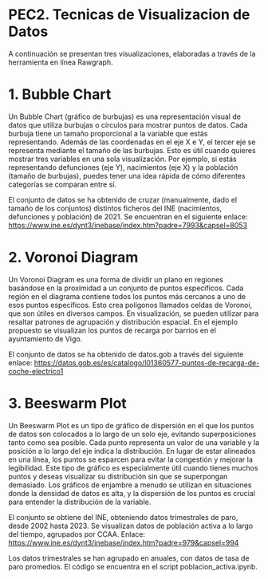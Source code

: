 # PEC2. Tecnicas de Visualizacion de Datos
A continuación se presentan tres visualizaciones, elaboradas a través de la herramienta en línea Rawgraph.

# 1. Bubble Chart
Un Bubble Chart (gráfico de burbujas) es una representación visual de datos que utiliza burbujas o círculos para mostrar puntos de datos. Cada burbuja tiene un tamaño proporcional a la variable que estás representando. Además de las coordenadas en el eje X e Y, el tercer eje se representa mediante el tamaño de las burbujas. Esto es útil cuando quieres mostrar tres variables en una sola visualización. Por ejemplo, si estás representando defunciones (eje Y), nacimientos (eje X) y la población (tamaño de burbujas), puedes tener una idea rápida de cómo diferentes categorías se comparan entre sí.

El conjunto de datos se ha obtenido de cruzar (manualmente, dado el tamaño de los conjuntos) distintos ficheros del INE (nacimientos, defunciones y población) de 2021. 
Se encuentran en el siguiente enlace: https://www.ine.es/dynt3/inebase/index.htm?padre=7993&capsel=8053

# 2. Voronoi Diagram
Un Voronoi Diagram es una forma de dividir un plano en regiones basándose en la proximidad a un conjunto de puntos específicos. Cada región en el diagrama contiene todos los puntos más cercanos a uno de esos puntos específicos. Esto crea polígonos llamados celdas de Voronoi, que son útiles en diversos campos. En visualización, se pueden utilizar para resaltar patrones de agrupación y distribución espacial. En el ejemplo propuesto se visualizan los puntos de recarga por barrios en el ayuntamiento de Vigo.

El conjunto de datos se ha obtenido de datos.gob a través del siguiente enlace: https://datos.gob.es/es/catalogo/l01360577-puntos-de-recarga-de-coche-electrico1

# 3. Beeswarm Plot
Un Beeswarm Plot es un tipo de gráfico de dispersión en el que los puntos de datos son colocados a lo largo de un solo eje, evitando superposiciones tanto como sea posible. Cada punto representa un valor de una variable y la posición a lo largo del eje indica la distribución. En lugar de estar alineados en una línea, los puntos se esparcen para evitar la congestión y mejorar la legibilidad. Este tipo de gráfico es especialmente útil cuando tienes muchos puntos y deseas visualizar su distribución sin que se superpongan demasiado. Los gráficos de enjambre a menudo se utilizan en situaciones donde la densidad de datos es alta, y la dispersión de los puntos es crucial para entender la distribución de la variable.

El conjunto se obtiene del INE, obteniendo datos trimestrales de paro, desde 2002 hasta 2023. Se visualizan datos de población activa a lo largo del tiempo, agrupados por CCAA.
Enlace: https://www.ine.es/dynt3/inebase/index.htm?padre=979&capsel=994

Los datos trimestrales se han agrupado en anuales, con datos de tasa de paro promedios. El código se encuentra en el script poblacion_activa.ipynb.
